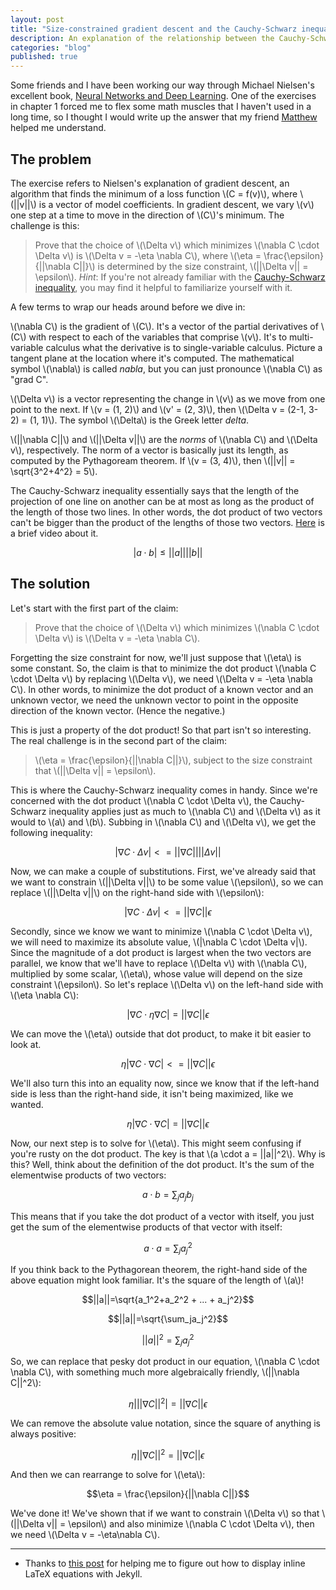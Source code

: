 ```yaml
---
layout: post
title: "Size-constrained gradient descent and the Cauchy-Schwarz inequality, explained step-by-step"
description: An explanation of the relationship between the Cauchy-Schwarz inequality and gradient descent.
categories: "blog"
published: true
---
```


Some friends and I have been working our way through Michael Nielsen's excellent book, [Neural Networks and Deep Learning](http://neuralnetworksanddeeplearning.com/). One of the exercises in chapter 1 forced me to flex some math muscles that I haven't used in a long time, so I thought I would write up the answer that my friend [Matthew](https://twitter.com/mattyj612) helped me understand.

## The problem

The exercise refers to Nielsen's explanation of gradient descent, an algorithm that finds the minimum of a loss function \\(C = f(v)\\), where \\(\|\|v\|\|\\) is a vector of model coefficients. In gradient descent, we vary \\(v\\) one step at a time to move in the direction of \\(C\\)'s minimum. The challenge is this:

> Prove that the choice of \\(\Delta v\\) which minimizes \\(\nabla C \cdot \Delta v\\) is \\(\Delta v = -\eta \nabla C\\), where \\(\eta = \frac{\epsilon}{\|\|\nabla C\|\|}\\) is determined by the size constraint, \\(\|\|\Delta v\|\| = \epsilon\\). *Hint*: If you're not already familiar with the [Cauchy-Schwarz inequality](https://en.wikipedia.org/wiki/Cauchy%E2%80%93Schwarz_inequality), you may find it helpful to familiarize yourself with it.

A few terms to wrap our heads around before we dive in:

\\(\nabla C\\) is the gradient of \\(C\\). It's a vector of the partial derivatives of \\(C\\) with respect to each of the variables that comprise \\(v\\). It's to multi-variable calculus what the derivative is to single-variable calculus. Picture a tangent plane at the location where it's computed. The mathematical symbol \\(\nabla\\) is called *nabla*, but you can just pronounce \\(\nabla C\\) as "grad C".

\\(\Delta v\\) is a vector representing the change in \\(v\\) as we move from one point to the next. If \\(v = (1, 2)\\) and \\(v' = (2, 3)\\), then \\(\Delta v = (2-1, 3-2) = (1, 1)\\). The symbol \\(\Delta\\) is the Greek letter *delta*.

\\(\|\|\nabla C\|\|\\) and \\(\|\|\Delta v\|\|\\) are the *norms* of \\(\nabla C\\) and \\(\Delta v\\), respectively. The norm of a vector is basically just its length, as computed by the Pythagoream theorem. If \\(v = (3, 4)\\), then \\(\|\|v\|\| = \sqrt{3^2+4^2} = 5\\).

The Cauchy-Schwarz inequality essentially says that the length of the projection of one line on another can be at most as long as the product of the length of those two lines. In other words, the dot product of two vectors can't be bigger than the product of the lengths of those two vectors. [Here](https://www.youtube.com/watch?v=YL3DeTiBcoo) is a brief video about it.

$$|a \cdot b| \leq ||a||||b||$$

## The solution

Let's start with the first part of the claim:

> Prove that the choice of \\(\Delta v\\) which minimizes \\(\nabla C \cdot \Delta v\\) is \\(\Delta v = -\eta \nabla C\\).

Forgetting the size constraint for now, we'll just suppose that \\(\eta\\) is some constant. So, the claim is that to minimize the dot product \\(\nabla C \cdot \Delta v\\) by replacing \\(\Delta v\\), we need \\(\Delta v = -\eta \nabla C\\). In other words, to minimize the dot product of a known vector and an unknown vector, we need the unknown vector to point in the opposite direction of the known vector. (Hence the negative.)

This is just a property of the dot product! So that part isn't so interesting. The real challenge is in the second part of the claim:

> \\(\eta = \frac{\epsilon}{\|\|\nabla C\|\|}\\), subject to the size constraint that \\(\|\|\Delta v\|\| = \epsilon\\).

This is where the Cauchy-Schwarz inequality comes in handy. Since we're concerned with the dot product \\(\nabla C \cdot \Delta v\\), the Cauchy-Schwarz inequality applies just as much to \\(\nabla C\\) and \\(\Delta v\\) as it would to \\(a\\) and \\(b\\). Subbing in \\(\nabla C\\) and \\(\Delta v\\), we get the following inequality:

$$|\nabla C \cdot \Delta v| <= ||\nabla C|| ||\Delta v||$$

Now, we can make a couple of substitutions. First, we've already said that we want to constrain \\(\|\|\Delta v\|\|\\) to be some value \\(\epsilon\\), so we can replace \\(\|\|\Delta v\|\|\\) on the right-hand side with \\(\epsilon\\):

$$|\nabla C \cdot \Delta v| <= ||\nabla C|| \epsilon$$

Secondly, since we know we want to minimize \\(\nabla C \cdot \Delta v\\), we will need to maximize its absolute value, \\(\|\nabla C \cdot \Delta v\|\\). Since the magnitude of a dot product is largest when the two vectors are parallel, we know that we'll have to replace \\(\Delta v\\) with \\(\nabla C\\), multiplied by some scalar, \\(\eta\\), whose value will depend on the size constraint \\(\epsilon\\). So let's replace \\(\Delta v\\) on the left-hand side with \\(\eta \nabla C\\):

$$|\nabla C \cdot \eta \nabla C| = ||\nabla C|| \epsilon$$

We can move the \\(\eta\\) outside that dot product, to make it bit easier to look at.

$$\eta |\nabla C \cdot \nabla C| <= ||\nabla C|| \epsilon$$

We'll also turn this into an equality now, since we know that if the left-hand side is less than the right-hand side, it isn't being maximized, like we wanted.

$$\eta |\nabla C \cdot \nabla C| = ||\nabla C|| \epsilon$$

Now, our next step is to solve for \\(\eta\\). This might seem confusing if you're rusty on the dot product. The key is that \\(a \cdot a = \|\|a\|\|^2\\). Why is this? Well, think about the definition of the dot product. It's the sum of the elementwise products of two vectors:

$$a \cdot b = \sum_ja_jb_j$$

This means that if you take the dot product of a vector with itself, you just get the sum of the elementwise products of that vector with itself:

$$a \cdot a = \sum_ja_j^2$$

If you think back to the Pythagorean theorem, the right-hand side of the above equation might look familiar. It's the square of the length of \\(a\\)!

$$||a||=\sqrt{a_1^2+a_2^2 + ... + a_j^2}$$

$$||a||=\sqrt{\sum_ja_j^2}$$

$$||a||^2=\sum_ja_j^2$$

So, we can replace that pesky dot product in our equation, \\(\nabla C \cdot \nabla C\\), with something much more algebraically friendly, \\(\|\|\nabla C\|\|^2\\):

$$\eta |||\nabla C||^2| = ||\nabla C|| \epsilon$$

We can remove the absolute value notation, since the square of anything is always positive:

$$\eta ||\nabla C||^2 = ||\nabla C|| \epsilon$$

And then we can rearrange to solve for \\(\eta\\):

$$\eta = \frac{\epsilon}{||\nabla C||}$$

We've done it! We've shown that if we want to constrain \\(\Delta v\\) so that \\(\|\|\Delta v\|\| = \epsilon\\) and also minimize \\(\nabla C \cdot \Delta v\\), then we need \\(\Delta v = -\eta\nabla C\\).

------

* Thanks to [this post](http://www.gastonsanchez.com/visually-enforced/opinion/2014/02/16/Mathjax-with-jekyll/) for helping me to figure out how to display inline LaTeX equations with Jekyll.